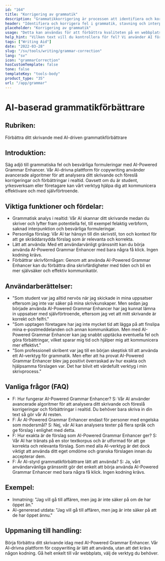 ```yaml
---
id: "164"
title: "Korrigering av grammatik"
description: "Grammatikkorrigering är processen att identifiera och korrigera fel i grammatik, stavning och interpunktion. Detta kan göras manuellt eller med hjälp av AI-driven programvara. AI-driven programvara för grammatikkorrigering kan identifiera fel i grammatik, stavning och interpunktion med hjälp av Natural Language Processing (NLP). Denna teknik kan användas för att förbättra kvaliteten på skrivandet, oavsett om det handlar om en webbplats, en blogg eller till och med en bok."
header: "Identifiera och korrigera fel i grammatik, stavning och interpunktion."
placeholder: "Korrigering av grammatik"
usage: "Detta kan användas för att förbättra kvaliteten på en webbplats, blogg eller till och med en bok."
help_hint: "Vilken text vill du kontrollera för fel? Vi använder AI för att förbättra kvaliteten på dina texter."
tags: ["Writing Aid"]
date: "2022-03-28"
slug: "/sv/tools/writing/grammar-correction"
lang: "sv"
icon: "grammarCorrection"
hasCustomTemplate: false
tone: false
templateKey: "tools-body"
product_type: "35"
url: "/app/grammar"
---
```


# AI-baserad grammatikförbättrare

## Rubriken:

Förbättra ditt skrivande med AI-driven grammatikförbättrare

## Introduktion:

Säg adjö till grammatiska fel och besvärliga formuleringar med AI-Powered Grammar Enhancer. Vår AI-drivna plattform för copywriting använder avancerade algoritmer för att analysera ditt skrivande och föreslå korrigeringar och förbättringar i realtid. Oavsett om du är student, yrkesverksam eller företagare kan vårt verktyg hjälpa dig att kommunicera effektivare och med självförtroende.

## Viktiga funktioner och fördelar:

- Grammatisk analys i realtid: Vår AI skannar ditt skrivande medan du skriver och lyfter fram potentiella fel, till exempel felaktig verbform, saknad interpunktion och besvärliga formuleringar.
- Personliga förslag: Vår AI tar hänsyn till din skrivstil, ton och kontext för att ge skräddarsydda förslag som är relevanta och korrekta.
- Lätt att använda: Med ett användarvänligt gränssnitt kan du börja använda AI-Powered Grammar Enhancer med bara några få klick. Ingen kodning krävs.
- Förbättrar skrivförmågan: Genom att använda AI-Powered Grammar Enhancer kan du förbättra dina skrivfärdigheter med tiden och bli en mer självsäker och effektiv kommunikatör.

## Användarberättelser:

- "Som student var jag alltid nervös när jag skickade in mina uppsatser eftersom jag inte var säker på mina skrivkunskaper. Men sedan jag började använda AI-Powered Grammar Enhancer har jag kunnat lämna in uppsatser med självförtroende, eftersom jag vet att mitt skrivande är korrekt och felfri."
- "Som upptagen företagare har jag inte mycket tid att lägga på att finslipa mina e-postmeddelanden och annan kommunikation. Men med AI-Powered Grammar Enhancer kan jag snabbt upptäcka eventuella fel och göra förbättringar, vilket sparar mig tid och hjälper mig att kommunicera mer effektivt."
- "Som professionell skribent var jag till en början skeptisk till att använda ett AI-verktyg för grammatik. Men efter att ha provat AI-Powered Grammar Enhancer blev jag positivt överraskad av hur exakta och hjälpsamma förslagen var. Det har blivit ett värdefullt verktyg i min skrivprocess."

## Vanliga frågor (FAQ)

- F: Hur fungerar AI-Powered Grammar Enhancer?
  S: Vår AI använder avancerade algoritmer för att analysera ditt skrivande och föreslå korrigeringar och förbättringar i realtid. Du behöver bara skriva in din text så gör vår AI resten.
- F: Är AI-Powered Grammar Enhancer endast för personer med engelska som modersmål?
  S: Nej, vår AI kan analysera texter på flera språk och ge förslag i enlighet med detta.
- F: Hur exakta är de förslag som AI-Powered Grammar Enhancer ger?
  S: Vår AI har tränats på en stor textkorpus och är utformad för att ge korrekta och relevanta förslag. Som med alla AI-verktyg är det dock viktigt att använda ditt eget omdöme och granska förslagen innan du accepterar dem.
- F: Är AI-styrd grammatikförbättrare lätt att använda?
  S: Ja, vårt användarvänliga gränssnitt gör det enkelt att börja använda AI-Powered Grammar Enhancer med bara några få klick. Ingen kodning krävs.

## Exempel:

- Inmatning: "Jag vill gå till affären, men jag är inte säker på om de har öppet än."
- AI-genererad utdata: "Jag vill gå till affären, men jag är inte säker på att de har öppet ännu."

## Uppmaning till handling:

Börja förbättra ditt skrivande idag med AI-Powered Grammar Enhancer. Vår AI-drivna plattform för copywriting är lätt att använda, utan att det krävs någon kodning. Gå helt enkelt till vår webbplats, välj de verktyg du behöver.
